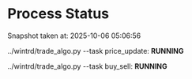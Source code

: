 # Process Status

Snapshot taken at: 2025-10-06 05:06:56

../wintrd/trade_algo.py --task price_update: **RUNNING**

../wintrd/trade_algo.py --task buy_sell: **RUNNING**

